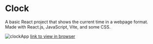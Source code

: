# Clock

A basic React project that shows the current time in a webpage format. Made with React.js, JavaScript, Vite, and some CSS. 

![clockApp](https://github.com/user-attachments/assets/ece30a44-b83c-46be-a406-da0312967287)
[link to view in browser](https://clock-bygfjz665-legend-unavailables-projects.vercel.app/)
